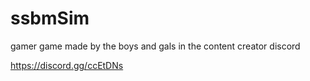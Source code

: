 # ssbmSim
gamer game made by the boys and gals in the content creator discord

https://discord.gg/ccEtDNs
